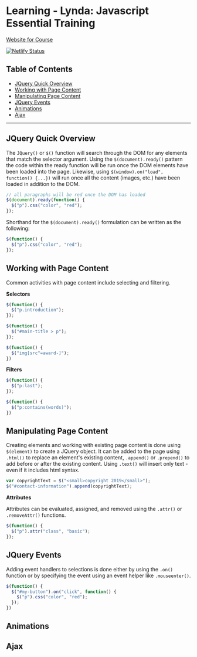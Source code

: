 # Learning - Lynda: Javascript Essential Training

[Website for Course](https://learning-mar-2019-jquery-essential-training.netlify.com/)

[![Netlify Status](https://api.netlify.com/api/v1/badges/50adb733-aff6-451d-96cc-3c94459d5e00/deploy-status)](https://app.netlify.com/sites/learning-mar-2019-jquery-essential-training/deploys)

## Table of Contents

* [JQuery Quick Overview](#jquery-quick-overview)
* [Working with Page Content](#working-with-page-content)
* [Manipulating Page Content](#manipulating-page-content)
* [JQuery Events](#jquery-events)
* [Animations](#animations)
* [Ajax](#ajax)

---

## JQuery Quick Overview

The `JQuery()` or `$()` function will search through the DOM for any elements that match the selector argument. Using the `$(document).ready()` pattern the code within the ready function will be run once the DOM elements have been loaded into the page. Likewise, using `$(window).on("load", function() {...})` will run once all the content (images, etc.) have been loaded in addition to the DOM.

```javascript
// all paragraphs will be red once the DOM has loaded
$(document).ready(function() {
  $("p").css("color", "red");
});
```

Shorthand for the `$(document).ready()` formulation can be written as the following:

```javascript
$(function() {
  $("p").css("color", "red");
});
```

## Working with Page Content

Common activities with page content include selecting and filtering.

**Selectors**

```javascript
$(function() {
  $("p.introduction");
});

$(function() {
  $("#main-title > p");
});

$(function() {
  $("img[src^=award-]");
})
```

**Filters**

```javascript
$(function() {
  $("p:last");
});

$(function() {
  $("p:contains(words)");
})
```

## Manipulating Page Content

Creating elements and working with existing page content is done using `$(element)` to create a JQuery object. It can be added to the page using `.html()` to replace an element's existing content, `.append()` or `.prepend()` to add before or after the existing content. Using `.text()` will insert only text - even if it includes html syntax.

```javascript
var copyrightText = $("<small>copyright 2019</small>");
$("#contact-information").append(copyrightText);
```

**Attributes**

Attributes can be evaluated, assigned, and removed using the `.attr()` or `.removeAttr()` functions.

```javascript
$(function() {
  $("p").attr("class", "basic");
});
```

## JQuery Events

Adding event handlers to selections is done either by using the `.on()` function or by specifying the event using an event helper like `.mouseenter()`.

```javascript
$(function() {
  $("#my-button").on("click", function() {
    $("p").css("color", "red");
  });
})
```

## Animations

## Ajax